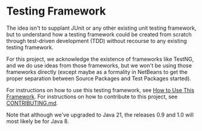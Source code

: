 # Testing Framework

The idea isn't to supplant JUnit or any other existing unit testing framework, 
but to understand how a testing framework could be created from scratch through 
test-driven development (TDD) without recourse to any existing testing 
framework.

For this project, we acknowledge the existence of frameworks like TestNG, and we 
do use ideas from those frameworks, but we won't be using those frameworks 
directly (except maybe as a formality in NetBeans to get the proper separation 
between Source Packages and Test Packages started).

For instructions on how to use this testing framework, see 
[How to Use This Framework](UserManual.md). For instructions on how to 
contribute to this project, see [CONTRIBUTING.md](CONTRIBUTING.md).

Note that although we've upgraded to Java 21, the releases 0.9 and 1.0 will most 
likely be for Java 8.
